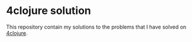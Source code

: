 # 4clojure solution 

This repository contain my solutions to the problems that I have solved on [4clojure](https://4clojure.oxal.org/#/). 
